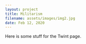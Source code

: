 ```yaml
---
layout: project
title: Militarism
filename: assets/images/img2.jpg
date: Feb 12, 2020
---
```


Here is some stuff for the Twint page.
